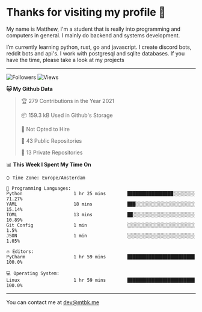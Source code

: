 # Thanks for visiting my profile 👋
My name is Matthew, I'm a student that is really into programming and computers in general. I mainly do backend and systems development.


I’m currently learning python, rust, go and javascript. I create discord bots, reddit bots and api's. I work with postgresql and sqlite databases. If you have the time, please take a look at my projects

---
![Followers](https://img.shields.io/github/followers/DankDumpster?style=social)
![Views](https://komarev.com/ghpvc/?username=DankDumpster&style=flat-square&color=green)
<!--START_SECTION:waka-->
**🐱 My Github Data** 

> 🏆 279 Contributions in the Year 2021
 > 
> 📦 159.3 kB Used in Github's Storage 
 > 
> 🚫 Not Opted to Hire
 > 
> 📜 43 Public Repositories 
 > 
> 🔑 13 Private Repositories  
 > 
📊 **This Week I Spent My Time On** 

```text
⌚︎ Time Zone: Europe/Amsterdam

💬 Programming Languages: 
Python                   1 hr 25 mins        █████████████████░░░░░░░░   71.27% 
YAML                     18 mins             ███░░░░░░░░░░░░░░░░░░░░░░   15.14% 
TOML                     13 mins             ██░░░░░░░░░░░░░░░░░░░░░░░   10.89% 
Git Config               1 min               ░░░░░░░░░░░░░░░░░░░░░░░░░   1.5% 
JSON                     1 min               ░░░░░░░░░░░░░░░░░░░░░░░░░   1.05%

🔥 Editors: 
PyCharm                  1 hr 59 mins        █████████████████████████   100.0%

💻 Operating System: 
Linux                    1 hr 59 mins        █████████████████████████   100.0%

```


<!--END_SECTION:waka-->
-------

You can contact me at dev@mtbk.me
